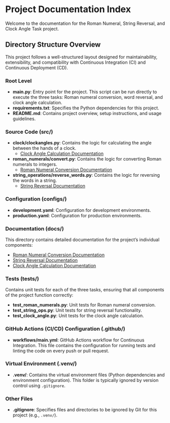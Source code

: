# Project Documentation Index

Welcome to the documentation for the Roman Numeral, String Reversal, and Clock Angle Task project.

## Directory Structure Overview

This project follows a well-structured layout designed for maintainability, extensibility, and compatibility with Continuous Integration (CI) and Continuous Deployment (CD).

### Root Level

- **main.py**: Entry point for the project. This script can be run directly to execute the three tasks: Roman numeral conversion, word reversal, and clock angle calculation.
- **requirements.txt**: Specifies the Python dependencies for this project.
- **README.md**: Contains project overview, setup instructions, and usage guidelines.

### Source Code (src/)

- **clock/clockangles.py**: Contains the logic for calculating the angle between the hands of a clock.
    - [Clock Angle Calculation Documentation](clock_angle.md)
- **roman_numerals/convert.py**: Contains the logic for converting Roman numerals to integers.
    - [Roman Numeral Conversion Documentation](roman_numeral_conversion.md)
- **string_operations/reverse_words.py**: Contains the logic for reversing the words in a string.
    - [String Reversal Documentation](string_reversal.md)

### Configuration (configs/)

- **development.yaml**: Configuration for development environments.
- **production.yaml**: Configuration for production environments.

### Documentation (docs/)

This directory contains detailed documentation for the project’s individual components:

- [Roman Numeral Conversion Documentation](roman_numeral_conversion.md)
- [String Reversal Documentation](string_reversal.md)
- [Clock Angle Calculation Documentation](clock_angle.md)

### Tests (tests/)

Contains unit tests for each of the three tasks, ensuring that all components of the project function correctly:

- **test_roman_numerals.py**: Unit tests for Roman numeral conversion.
- **test_string_ops.py**: Unit tests for string reversal functionality.
- **test_clock_angle.py**: Unit tests for the clock angle calculation.

### GitHub Actions (CI/CD) Configuration (.github/)

- **workflows/main.yml**: GitHub Actions workflow for Continuous Integration. This file contains the configuration for running tests and linting the code on every push or pull request.

### Virtual Environment (.venv/)

- **.venv/**: Contains the virtual environment files (Python dependencies and environment configuration). This folder is typically ignored by version control using `.gitignore`.

### Other Files

- **.gitignore**: Specifies files and directories to be ignored by Git for this project (e.g., `.venv/`).
